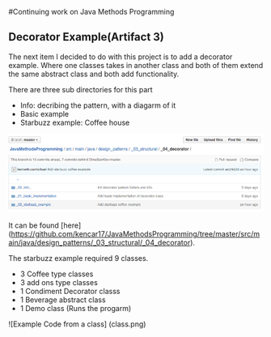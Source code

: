 #Continuing work on Java Methods Programming

## Decorator Example(Artifact 3)

The next item I decided to do with this project is to add a decorator example. Where 
one classes takes in another class and both of them extend the same abstract class and
both add functionality. 

There are three sub directories for this part
- Info: decribing the pattern, with a diagarm of it
- Basic example
- Starbuzz example: Coffee house

![Directory layout](decorator.png)

It can be found [here] (https://github.com/kencar17/JavaMethodsProgramming/tree/master/src/main/java/design_patterns/_03_structural/_04_decorator).

The starbuzz example required 9 classes.
- 3 Coffee type classes
- 3 add ons type classes
- 1 Condiment Decorator classs
- 1 Beverage abstract class
- 1 Demo class (Runs the progarm)

![Example Code from a class] (class.png)
